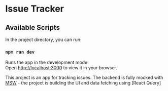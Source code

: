 # Issue Tracker

## Available Scripts

In the project directory, you can run:

### `npm run dev`

Runs the app in the development mode.\
Open [http://localhost:3000](http://localhost:3000) to view it in your browser.

This project is an app for tracking issues. The backend is fully mocked with [MSW](https://mswjs.io) - the project is building the UI and data fetching using [React Query]
